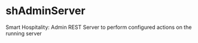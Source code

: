 # shAdminServer
Smart Hospitality: Admin REST Server to perform configured actions on the running server
